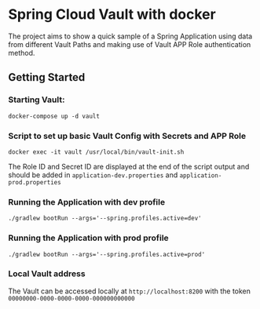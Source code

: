 # Spring Cloud Vault with docker

The project aims to show a quick sample of a Spring Application using data from different Vault Paths and
making use of Vault APP Role authentication method.

## Getting Started

### Starting Vault:
```
docker-compose up -d vault
```
### Script to set up basic Vault Config with Secrets and APP Role
```
docker exec -it vault /usr/local/bin/vault-init.sh
```

The Role ID and Secret ID are displayed at the end of the script output and should be added in ```application-dev.properties``` and ```application-prod.properties```

### Running the Application with dev profile
```./gradlew bootRun --args='--spring.profiles.active=dev'```

### Running the Application with prod profile
```./gradlew bootRun --args='--spring.profiles.active=prod'```

### Local Vault address
The Vault can be accessed locally at ```http://localhost:8200``` with the token ```00000000-0000-0000-0000-000000000000```
